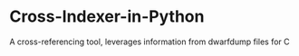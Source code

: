 # Cross-Indexer-in-Python
A cross-referencing tool, leverages information from dwarfdump files for C
